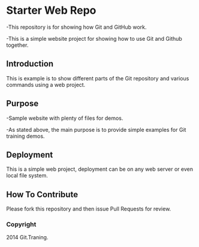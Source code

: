 # Starter Web Repo

-This repository is for showing how Git and GitHub work.

-This is a simple website project for showing how to use Git and Github
 together.

## Introduction

This is example is to show different parts of the Git repository and various
commands using a web project.

## Purpose

-Sample website with plenty of files for demos.

-As stated above, the main purpose is to provide simple examples for Git training
 demos.

## Deployment

This is a simple web project, deployment can be on any web server or even local
file system.

## How To Contribute

Please fork this repository and then issue Pull Requests for review.

### Copyright

2014 Git.Traning.
